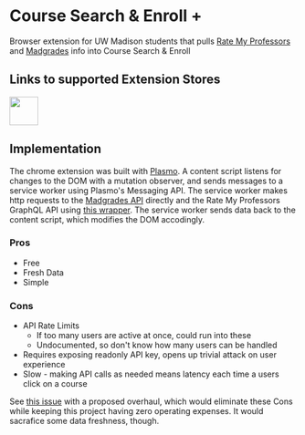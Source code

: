 # Course Search & Enroll +
Browser extension for UW Madison students that pulls [Rate My Professors](https://www.ratemyprofessors.com/) and [Madgrades](https://madgrades.com/) info into Course Search &amp; Enroll

## Links to supported Extension Stores

<a href="https://chrome.google.com/webstore/detail/uw-madison-course-search/ldnllmdimjknflobmdjnmefeollalodf">
<img src="https://github.com/user-attachments/assets/e6f3ff4e-a48a-4cbb-8286-7e21abae9cd7" width="50" height="50"/>
</a>

## Implementation

The chrome extension was built with [Plasmo](https://www.plasmo.com/). A content script listens for changes to the DOM with a mutation observer, and sends messages to a service worker using Plasmo's Messaging API. The service worker makes http requests to the [Madgrades API](https://api.madgrades.com/) directly and the Rate My Professors GraphQL API using [this wrapper](https://github.com/Michigan-Tech-Courses/rate-my-professors). The service worker sends data back to the content script, which modifies the DOM accodingly.

### Pros

- Free
- Fresh Data
- Simple

### Cons

- API Rate Limits
  - If too many users are active at once, could run into these
  - Undocumented, so don't know how many users can be handled
- Requires exposing readonly API key, opens up trivial attack on user experience
- Slow - making API calls as needed means latency each time a users click on a course

See [this issue](https://github.com/JackBlake-zkq/cse-plus/issues/7) with a proposed overhaul, which would eliminate these Cons while keeping this project having zero operating expenses. It would sacrafice some data freshness, though.
